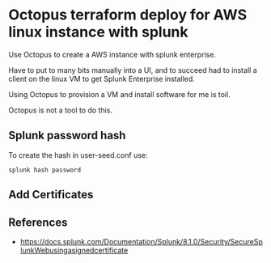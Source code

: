 # Octopus terraform deploy for AWS linux instance with splunk

Use Octopus to create a AWS instance with splunk enterprise.

Have to put to many bits manually into a UI, and to succeed had to install a client on the linux VM to get Splunk Enterprise installed. 

Using Octopus to provision a VM and install software for me is toil.

Octopus is not a tool to do this.


## Splunk password hash

To create the hash in user-seed.conf use:
```
splunk hash password
```

## Add Certificates


## References

 * https://docs.splunk.com/Documentation/Splunk/8.1.0/Security/SecureSplunkWebusingasignedcertificate
